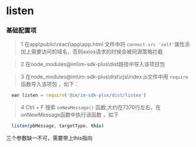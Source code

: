 # listen

### 基础配置项
  > 1 在app\public\react\app\app.html 文件中将 `connect-src 'self'`属性添加上需要访问的域名，否则axios请求的时候会被同源策略拦截
  
  > 2 在node_modules\@im\im-sdk-plus\dist路径中导入该项目包
  
  > 3 在node_modules\@im\im-sdk-plus\dist\cjs\index.js文件中用 `require` 函数导入该项包 ，如下：
  
  ```JavaScript
    var listen = require('@im/im-sdk-plus/dist/listen')
  ```
    
  > 4 Ctrl + F 搜索 `onNewMessage()` 函数,大约在7370行左右，在onNewMessage函数中执行该函数 ，如下
  
  ```JavaScript
    listen(pbMessage, targetType, this)
  ```
  三个参数缺一不可，需要带上this指向
